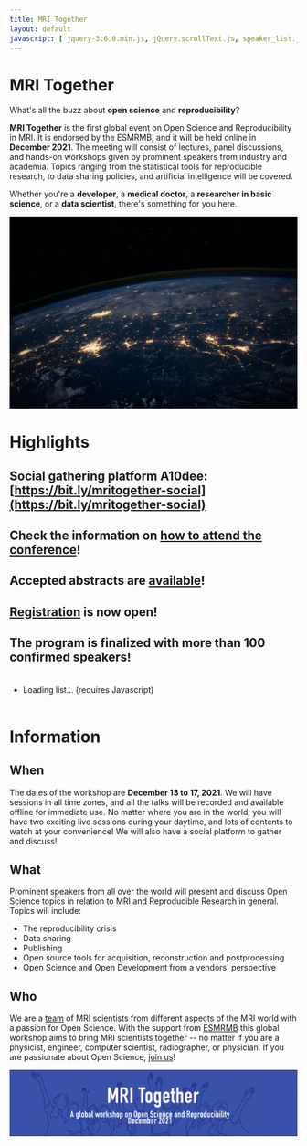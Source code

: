 ```yaml
---
title: MRI Together
layout: default
javascript: [ jquery-3.6.0.min.js, jQuery.scrollText.js, speaker_list.js ]
---
```


# MRI Together
What's all the buzz about **open science** and **reproducibility**?

**MRI Together** is the first global event on Open Science and Reproducibility in MRI. It is endorsed by the ESMRMB, and it will be held online in **December 2021**. The meeting will consist of lectures, panel discussions, and hands-on workshops given by prominent speakers from industry and academia. Topics ranging from the statistical tools for reproducible research, to data sharing policies, and artificial intelligence will be covered.

Whether you're a **developer**, a **medical doctor**, a **researcher in basic science**, or a **data scientist**, there's something for you here.

![World](/images/nasa_world.jpg)

# Highlights

## Social gathering platform A10dee: [https://bit.ly/mritogether-social](https://bit.ly/mritogether-social)

## Check the information on [how to attend the conference](/howto)!

## Accepted abstracts are [available](/abstracts)!

## [Registration](/registration) is now open!

## The program is finalized with more than 100 confirmed speakers!

<div id="scrollContainer" style="line-height: 25px; overflow: hidden">
<ul id="speakerList">
<li>Loading list... (requires Javascript)</li>
</ul>
</div>

# Information

## When
The dates of the workshop are **December 13 to 17, 2021**. We will have sessions in all time zones, and all the talks will be recorded and available offline for immediate use. No matter where you are in the world, you will have two exciting live sessions during your daytime, and lots of contents to watch at your convenience!
We will also have a social platform to gather and discuss! 

## What

Prominent speakers from all over the world will present and discuss Open Science topics in relation to MRI and Reproducible Research in general.
Topics will include:
* The reproducibility crisis
* Data sharing
* Publishing
* Open source tools for acquisition, reconstruction and postprocessing
* Open Science and Open Development from a vendors' perspective

## Who

We are a [team](/committee) of MRI scientists from different aspects of the MRI world with a passion for Open Science. With the support from [ESMRMB](https://esmrmb.org/) this global workshop aims to bring MRI scientists together -- no matter if you are a physicist, engineer, computer scientist, radiographer, or physician. If you are passionate about Open Science, [join us](/registration)!

<img src="/images/esmrmb_banner.png" style="max-width: 100%;"/>

<p>&nbsp;</p>
